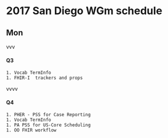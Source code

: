 # 2017 San Diego WGm schedule

>>>

## Mon

vvv

#### Q3

    1. Vocab TermInfo
    1. FHIR-I  trackers and props


vvvv
#### Q4

    1. PHER - PSS for Case Reporting
    1. Vocab TermInfo
    1. PA PSS for US-Core Scheduling
    1. OO FHIR workflow
